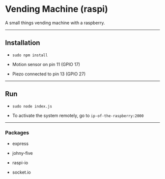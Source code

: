 # Vending Machine (raspi)
A small things vending machine with a raspberry.

----

## Installation

- `sudo npm install`

- Motion sensor on pin 11 (GPIO 17)

- Piezo connected to pin 13 (GPIO 27)

----

## Run

- `sudo node index.js`

- To activate the system remotely, go to `ip-of-the-raspberry:2000`

----

### Packages

- express

- johny-five

- raspi-io

- socket.io